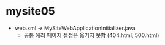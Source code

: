 # mysite05

* web.xml -> MySiteWebApplicationInitializer.java
	* 공통 에러 페이지 설정은 옮기지 못함 (404.html, 500.html)